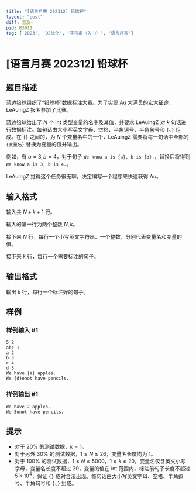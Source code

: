 ```yaml
---
title: "[语言月赛 202312] 铅球杯"
layout: "post"
diff: 普及-
pid: B3911
tag: ['2023', 'O2优化', '字符串（入门）', '语言月赛']
---
```

# [语言月赛 202312] 铅球杯
## 题目描述

蓝边铅球组织了“铅球杯”数据标注大赛。为了实现 Au 大满贯的宏大征途，LeAuingZ 报名参加了比赛。

蓝边铅球给出了 $N$ 个 int 类型变量的名字及其值，并要求 LeAuingZ 对 $k$ 句话进行数据标注。每句话由大小写英文字母、空格、半角逗号、半角句号和 `{`、`}` 组成。在 `{}` 之间的，为 $N$ 个变量名中的一个，LeAuingZ 需要将每一句话中全部的 `{变量名}` 替换为变量的值并输出。

例如，有 $a=3,b=4$，对于句子 `We know a is {a}, b is {b}.`，替换后将得到 `We know a is 3, b is 4.`。

LeAuingZ 觉得这个任务很无聊，决定编写一个程序来快速获得 Au。
## 输入格式

输入共 $N+k+1$ 行。

输入的第一行为两个整数 $N,k$。

接下来 $N$ 行，每行一个小写英文字符串、一个整数，分别代表变量名和变量的值。

接下来 $k$ 行，每行一个需要标注的句子。
## 输出格式

输出 $k$ 行，每行一个标注好的句子。
## 样例

### 样例输入 #1
```
5 2
abc 1
a 2
b 3
c 4
d 5
We have {a} apples.
We {d}onot have pencils.
```
### 样例输出 #1
```
We have 2 apples.
We 5onot have pencils.
```
## 提示

- 对于 $20\%$ 的测试数据，$k=1$。
- 对于另外 $30\%$ 的测试数据，$1 \le N \le 26$，变量名长度均为 $1$。
- 对于 $100\%$ 的测试数据，$1 \le N \le 5000$，$1 \le k \le 20$。变量名仅含英文小写字母，变量名长度不超过 $20$，变量的值在 int 范围内，标注前句子长度不超过 $5 \times 10^4$，保证 `{}` 成对合法出现。每句话由大小写英文字母、空格、半角逗号、半角句号和 `{`、`}` 组成。

